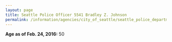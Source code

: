 ```yaml
---
layout: page
title: Seattle Police Officer 5541 Bradley Z. Johnson
permalink: /information/agencies/city_of_seattle/seattle_police_department/copbook/5541/
---
```


**Age as of Feb. 24, 2016:** 50
